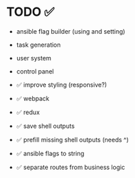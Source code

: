 # TODO ✅

- ansible flag builder (using and setting)

- task generation

- user system

- control panel

- ✅ improve styling (responsive?)

- ✅ webpack

- ✅ redux

- ✅ save shell outputs

- ✅ prefill missing shell outputs (needs ^)

- ✅ ansible flags to string

- ✅ separate routes from business logic